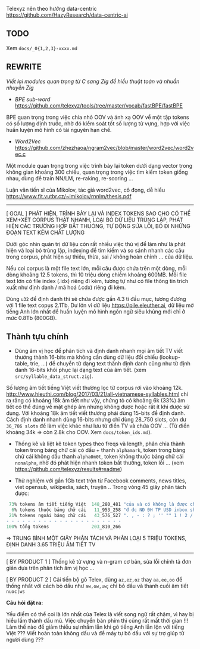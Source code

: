 Telexyz nên theo hướng data-centric https://github.com/HazyResearch/data-centric-ai

## TODO

Xem `docs/_0{1,2,3}-xxxx.md`

## REWRITE

_Viết lại modules quan trọng từ C sang Zig để hiểu thuật toán và nhuần nhuyễn Zig_

* _BPE sub-word_ https://github.com/telexyz/tools/tree/master/vocab/fastBPE/fastBPE

BPE quan trọng trong việc chia nhỏ OOV và ánh xạ OOV về một tập tokens có số lượng định trước, nhờ đó kiểm soát tốt số lượng từ vựng, hợp với việc huấn luyện mô hình có tài nguyên hạn chế.

* _Word2Vec_ https://github.com/zhezhaoa/ngram2vec/blob/master/word2vec/word2vec.c

Một module quan trọng trong việc trình bày lại token dưới dạng vector trong không gian khoảng 300 chiều, quan trọng trong việc tìm kiếm token giống nhau, dùng để train NN/LM, re-raking, re-scoring ...

Luận văn tiến sĩ của Mikolov, tác giả word2vec, cô đọng, dễ hiểu
https://www.fit.vutbr.cz/~imikolov/rnnlm/thesis.pdf

- - -

[ GOAL ] PHÁT HIỆN, TRÌNH BÀY LẠI VÀ INDEX TOKENS SAO CHO CÓ THỂ XEM+XÉT CORPUS THẬT NHANH, LOẠI BỎ DỮ LIỆU TRÙNG LẶP, PHÁT HIỆN CÁC TRƯỜNG HỢP BẤT THUÒNG, TỰ ĐỘNG SỬA LỖI, BỎ ĐI NHỮNG ĐOẠN TEXT KÉM CHẤT LƯỢNG

Dưới góc nhìn quản trị dữ liệu còn rất nhiều việc thú vị để làm như là phát hiện và loại bỏ trùng lặp, indexing để tìm kiếm và so sánh nhanh các câu trong corpus, phát hiện sự thiếu, thừa, sai / không hoàn chỉnh ... của dữ liệu.

Nếu coi corpus là một file text lớn, mỗi câu được chứa trên một dòng, mỗi dòng khoảng 12.5 tokens, thì 10 triệu dòng chiếm khoảng 600MB. Mỗi file text lớn có file index (.idx) riêng đi kèm, tương tự như có file thông tin trích xuất như định danh / mã hoá (.cdx) riêng đi kèm.

Dùng `u32` để định danh thì sẽ chứa được gần 4.3 tỉ đầu mục, tương đương với 1 file text copus 2.1Tb. Dư lớn vì dữ liệu https://pile.eleuther.ai, dữ liệu mở tiếng Anh lớn nhất để huấn luyện mô hình ngôn ngữ siêu khủng mới chỉ ở mức 0.8Tb (800GB).

## Thành tựu chính

* Dùng âm vị học để phân tích và định danh nhanh mọi âm tiết TV viết thường thành 16-bits mà không cần dùng dữ liệu đối chiếu (lookup-table, trie, ...) để chuyển từ dạng text thành định danh cũng như từ định danh 16-bits khôi phục lại dạng text của âm tiết. (xem `src/syllable_data_struct.zig`). 

Số lượng âm tiết tiếng Việt viết thường lọc từ corpus rơi vào khoảng 12k. http://www.hieuthi.com/blog/2017/03/21/all-vietnamese-syllables.html chỉ ra rằng có khoảng 18k âm tiết như vậy, chứng tỏ có khoảng 6k (33%) âm tiết có thể đúng về mặt ghép âm nhưng không được hoặc rất ít khi được sử dụng. Với khoảng 18k âm tiết viết thường phải dùng 15-bits để định danh. Cách định danh nhanh dùng 16-bits nhưng chỉ dùng 28_750 slots, còn dư `36_786 slots` để làm việc khác như lưu từ điển TV và chứa OOV ... (Từ điển khoảng 34k => còn 2.8k cho OOV. Xem `docs/token_ids.md`).

* Thống kê và liệt kê token types theo freqs và length, phân chia thành token trong bảng chữ cái có dấu + thanh `alphamark`, token trong bảng chữ cái không dấu thanh `alpha0m0t`, token không thuộc bảng chữ cái `nonalpha`, nhờ đó phát hiện nhanh token bất thường, token lỗi ... (xem https://github.com/telexyz/results#readme)

* Thử nghiệm với gần 1Gb text trộn từ Facebook comments, news titles, viet opensub, wikipedia, sách, truyện .. Trong vòng 45 giây phân tách được: 
```r
 73% tokens âm tiết tiếng Việt  148_280_481 "của và có không là được cho các"
  6% tokens thuộc bảng chữ cái   11_953_258 "đ đc NĐ ĐH TP USD inbox shop"
 21% tokens ngoài bảng chữ cái   43_576_527 ". , - : ? ; '' "" 1 ! 2 / ... 2020 🤣 19000019"
- - - - - - - - - - - - - - - - - - - - - -
100% tổng tokens                203_810_266
```
=> TRUNG BÌNH MỘT GIÂY PHÂN TÁCH VÀ PHÂN LOẠI 5 TRIỆU TOKENS, ĐỊNH DANH 3.65 TRIỆU ÂM TIẾT TV

- - -

[ BY PRODUCT 1 ] Thống kê từ vựng và n-gram cơ bản, sửa lỗi chính tả đơn giản dựa trên phân tích âm vị học ...

[ BY PRODUCT 2 ] Cải tiến bộ gõ Telex, dùng `az,ez,oz` thay `aa,ee,oo` để thống nhất với cách bỏ dấu như `aw,ow,uw`; chỉ bỏ dấu và thanh cuối âm tiết `nuoc|ws`

__Câu hỏi đặt ra:__

Yếu điểm có thể coi là lớn nhất của Telex là viết song ngữ rất chậm,
vì hay bị hiểu lầm thành dấu mũ. Việc chuyển bàn phím thì cũng rất mất thời gian !!!
Làm thế nào để giảm thiểu sự nhầm lẫn khi gõ tiếng Anh lẫn lộn với tiếng Việt ???
Viết hoàn toàn không dấu và để máy tự bỏ dấu với sự trợ giúp từ người dùng ???